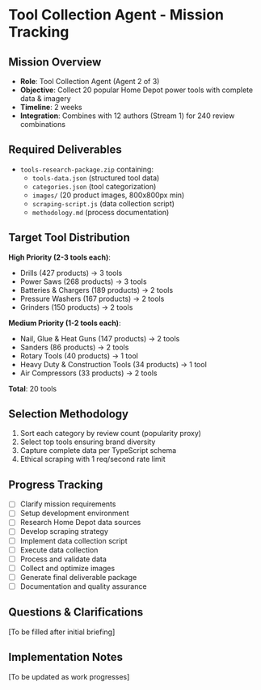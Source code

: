 # Tool Collection Agent - Mission Tracking

## Mission Overview
- **Role**: Tool Collection Agent (Agent 2 of 3)
- **Objective**: Collect 20 popular Home Depot power tools with complete data & imagery
- **Timeline**: 2 weeks
- **Integration**: Combines with 12 authors (Stream 1) for 240 review combinations

## Required Deliverables
- `tools-research-package.zip` containing:
  - `tools-data.json` (structured tool data)
  - `categories.json` (tool categorization) 
  - `images/` (20 product images, 800x800px min)
  - `scraping-script.js` (data collection script)
  - `methodology.md` (process documentation)

## Target Tool Distribution
**High Priority (2-3 tools each)**:
- Drills (427 products) → 3 tools
- Power Saws (268 products) → 3 tools
- Batteries & Chargers (189 products) → 2 tools
- Pressure Washers (167 products) → 2 tools
- Grinders (150 products) → 2 tools

**Medium Priority (1-2 tools each)**:
- Nail, Glue & Heat Guns (147 products) → 2 tools
- Sanders (86 products) → 2 tools
- Rotary Tools (40 products) → 1 tool
- Heavy Duty & Construction Tools (34 products) → 1 tool
- Air Compressors (33 products) → 2 tools

**Total**: 20 tools

## Selection Methodology
1. Sort each category by review count (popularity proxy)
2. Select top tools ensuring brand diversity
3. Capture complete data per TypeScript schema
4. Ethical scraping with 1 req/second rate limit

## Progress Tracking
- [ ] Clarify mission requirements
- [ ] Setup development environment
- [ ] Research Home Depot data sources
- [ ] Develop scraping strategy
- [ ] Implement data collection script
- [ ] Execute data collection
- [ ] Process and validate data
- [ ] Collect and optimize images
- [ ] Generate final deliverable package
- [ ] Documentation and quality assurance

## Questions & Clarifications
[To be filled after initial briefing]

## Implementation Notes
[To be updated as work progresses]

